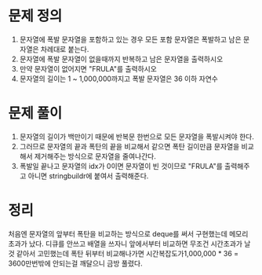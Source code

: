 # 문제 정의

1. 문자열에 폭발 문자열을 포함하고 있는 경우 모든 포함 문자열은 폭발하고 남은 문자열은 차례대로 붙는다.
2. 문자열에 폭발 문자열이 없을때까지 반복하고 남은 문자열을 출력하시오
3. 만약 문자열이 없어지면 "FRULA"를 출력하시오
4. 문자열의 길이는 1 ~ 1,000,000까지고 폭발 문자열은 36 이하 자연수

# 문제 풀이

1. 문자열의 길이가 백만이기 때문에 반복문 한번으로 모든 문자열을 폭발시켜야 한다.
2. 그러므로 문자열의 끝과 폭탄의 끝을 비교해서 같으면 폭탄 길이만큼 문자열을 비교해서 제거해주는 방식으로 문자열을 줄여나간다.
3. 폭발일 끝나고 문자열의 idx가 0이면 문자열이 빈 것이므로 "FRULA"를 출력해주고 아니면 stringbuildr에 붙여서 출력해준다.

# 정리

처음엔 문자열의 앞부터 폭탄을 비교하는 방식으로 deque를 써서 구현했는데 메모리 초과가 났다. 디큐를 안쓰고 배열을 쓰자니 앞에서부터 비교하면 무조건 시간초과가 날 것 같아서 고민했는데 폭탄 뒤부터 비교해나가면 시간복잡도가1,000,000 * 36 = 3600만번밖에 안되는걸 깨달으니 금방 풀렸다.